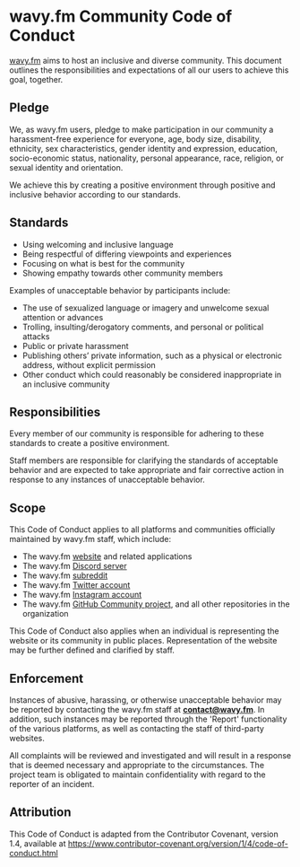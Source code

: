 # wavy.fm Community Code of Conduct

[wavy.fm](https://wavy.fm) aims to host an inclusive and diverse community. This document outlines
the responsibilities and expectations of all our users to achieve this goal, together.

## Pledge

We, as wavy.fm users, pledge to make participation in our community a harassment-free experience for everyone,
age, body size, disability, ethnicity, sex characteristics, gender identity and expression,
education, socio-economic status, nationality, personal appearance, race, religion, or sexual identity and orientation.

We achieve this by creating a positive environment through positive and inclusive behavior according to our standards.

## Standards

 * Using welcoming and inclusive language
 * Being respectful of differing viewpoints and experiences
 * Focusing on what is best for the community
 * Showing empathy towards other community members

Examples of unacceptable behavior by participants include:

 * The use of sexualized language or imagery and unwelcome sexual attention or advances
 * Trolling, insulting/derogatory comments, and personal or political attacks
 * Public or private harassment
 * Publishing others’ private information, such as a physical or electronic address, without explicit permission
 * Other conduct which could reasonably be considered inappropriate in an inclusive community

## Responsibilities

Every member of our community is responsible for adhering to these standards to create a positive environment.

Staff members are responsible for clarifying the standards of acceptable behavior and are
expected to take appropriate and fair corrective action in response to any instances of unacceptable behavior.

## Scope

This Code of Conduct applies to all platforms and communities officially maintained by wavy.fm staff, which include:

 * The wavy.fm [website](https://wavy.fm) and related applications
 * The wavy.fm [Discord server](https://discord.gg/T2nvHdP)
 * The wavy.fm [subreddit](https://reddit.com/r/wavyfm)
 * The wavy.fm [Twitter account](https://twitter.com/wavyfm)
 * The wavy.fm [Instagram account](https://instagram.com/wavydotfm)
 * The wavy.fm [GitHub Community project](https://github.com/wavy/community), and all other repositories in the organization

This Code of Conduct also applies when an individual is representing the website or its community in public places.
Representation of the website may be further defined and clarified by staff.

## Enforcement

Instances of abusive, harassing, or otherwise unacceptable behavior may be reported by contacting the wavy.fm staff
at **contact@wavy.fm**. In addition, such instances may be reported through the 'Report' functionality of the
various platforms, as well as contacting the staff of third-party websites.

All complaints will be reviewed and investigated and will result in a response that is deemed necessary
and appropriate to the circumstances. The project team is obligated to maintain confidentiality
with regard to the reporter of an incident.

## Attribution

This Code of Conduct is adapted from the Contributor Covenant, version 1.4,
available at https://www.contributor-covenant.org/version/1/4/code-of-conduct.html

